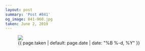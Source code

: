 ```yaml
---
layout: post
summary: 'Post #841'
og_image: 841-960.jpg
taken: June 2, 2019
---
```


<figure class="post">
<img sizes="(min-width: 700px) 50vw, calc(100vw - 2rem)" src="{{ site.assets_url }}/841-480.jpg" srcset="{{ site.assets_url }}/841-240.jpg 240w, {{ site.assets_url }}/841-480.jpg 480w, {{ site.assets_url }}/841-720.jpg 720w, {{ site.assets_url }}/841-960.jpg 960w"/>
<figcaption>
<time>{{ page.taken | default: page.date | date: "%B %-d, %Y" }}</time>
</figcaption>
</figure>
